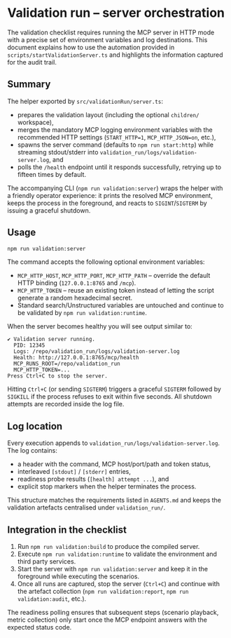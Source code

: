 # Validation run – server orchestration

The validation checklist requires running the MCP server in HTTP mode with a
precise set of environment variables and log destinations. This document
explains how to use the automation provided in `scripts/startValidationServer.ts`
and highlights the information captured for the audit trail.

## Summary

The helper exported by `src/validationRun/server.ts`:

- prepares the validation layout (including the optional `children/` workspace),
- merges the mandatory MCP logging environment variables with the recommended
  HTTP settings (`START_HTTP=1`, `MCP_HTTP_JSON=on`, etc.),
- spawns the server command (defaults to `npm run start:http`) while streaming
  stdout/stderr into `validation_run/logs/validation-server.log`, and
- polls the `/health` endpoint until it responds successfully, retrying up to
  fifteen times by default.

The accompanying CLI (`npm run validation:server`) wraps the helper with a
friendly operator experience: it prints the resolved MCP environment, keeps the
process in the foreground, and reacts to `SIGINT`/`SIGTERM` by issuing a graceful
shutdown.

## Usage

```bash
npm run validation:server
```

The command accepts the following optional environment variables:

- `MCP_HTTP_HOST`, `MCP_HTTP_PORT`, `MCP_HTTP_PATH` – override the default HTTP
  binding (`127.0.0.1:8765` and `/mcp`).
- `MCP_HTTP_TOKEN` – reuse an existing token instead of letting the script
  generate a random hexadecimal secret.
- Standard search/Unstructured variables are untouched and continue to be
  validated by `npm run validation:runtime`.

When the server becomes healthy you will see output similar to:

```
✔ Validation server running.
  PID: 12345
  Logs: /repo/validation_run/logs/validation-server.log
  Health: http://127.0.0.1:8765/mcp/health
  MCP_RUNS_ROOT=/repo/validation_run
  MCP_HTTP_TOKEN=...
Press Ctrl+C to stop the server.
```

Hitting `Ctrl+C` (or sending `SIGTERM`) triggers a graceful `SIGTERM` followed by
`SIGKILL` if the process refuses to exit within five seconds. All shutdown
attempts are recorded inside the log file.

## Log location

Every execution appends to `validation_run/logs/validation-server.log`. The log
contains:

- a header with the command, MCP host/port/path and token status,
- interleaved `[stdout]` / `[stderr]` entries,
- readiness probe results (`[health] attempt ...`), and
- explicit stop markers when the helper terminates the process.

This structure matches the requirements listed in `AGENTS.md` and keeps the
validation artefacts centralised under `validation_run/`.

## Integration in the checklist

1. Run `npm run validation:build` to produce the compiled server.
2. Execute `npm run validation:runtime` to validate the environment and third
   party services.
3. Start the server with `npm run validation:server` and keep it in the
   foreground while executing the scenarios.
4. Once all runs are captured, stop the server (`Ctrl+C`) and continue with the
   artefact collection (`npm run validation:report`, `npm run validation:audit`,
   etc.).

The readiness polling ensures that subsequent steps (scenario playback, metric
collection) only start once the MCP endpoint answers with the expected status
code.
